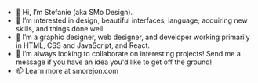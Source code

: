 - 👋 Hi, I’m Stefanie (aka SMo Design).
- 👀 I’m interested in design, beautiful interfaces, language, acquiring new skills, and things done well. 
- 🌱 I’m a graphic designer, web designer, and developer working primarily in HTML, CSS and JavaScript, and React.
- 💞️ I’m always looking to collaborate on interesting projects! Send me a message if you have an idea you'd like to get off the ground!
- 📫 Learn more at smorejon.com                                                                                                    

<!---
smorejon305/smorejon305 is a ✨ special ✨ repository because its `README.md` (this file) appears on your GitHub profile.
You can click the Preview link to take a look at your changes.
--->
